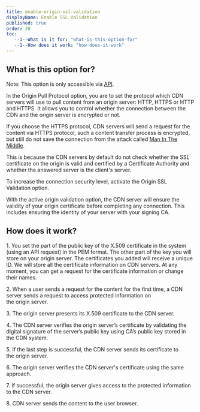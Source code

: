 ```yaml
---
title: enable-origin-ssl-validation
displayName: Enable SSL Validation
published: true
order: 20
toc:
   --1--What is it for: "what-is-this-option-for"
   --1--How does it work: "how-does-it-work"
---
```

  

What is this option for?
------------------------

Note: This option is only accessible via [API](https://apidocs.gcore.com/iam).  

In the Origin Pull Protocol option, you are to set the protocol which CDN servers will use to pull content from an origin server: HTTP, HTTPS or HTTP and HTTPS. It allows you to control whether the connection between the CDN and the origin server is encrypted or not. 

If you choose the HTTPS protocol, CDN servers will send a request for the content via HTTPS protocol, such a content transfer process is encrypted, but still do not save the connection from the attack called [Man In The Middle](https://en.wikipedia.org/wiki/Man-in-the-middle_attack). 

This is because the CDN servers by default do not check whether the SSL certificate on the origin is valid and certified by a Certificate Authority and whether the answered server is the client's server.  

To increase the connection security level, activate the Origin SSL Validation option.  

With the active origin validation option, the CDN server will ensure the validity of your origin certificate before completing any connection. This includes ensuring the identity of your server with your signing CA. 

How does it work?
-----------------

1\. You set the part of the public key of the X.509 certificate in the system (using an API request) in the PEM format. The other part of the key you will store on your origin server. The certificates you added will receive a unique ID. We will store all the certificate information on CDN servers. At any moment, you can get a request for the certificate information or change their names.  

2\. When a user sends a request for the content for the first time, a CDN server sends a request to access protected information on the origin server. 

3\. The origin server presents its X.509 certificate to the CDN server. 

4\. The CDN server verifies the origin server’s certificate by validating the digital signature of the server’s public key using CA’s public key stored in the CDN system. 

5\. If the last step is successful, the CDN server sends its certificate to the origin server. 

6\. The origin server verifies the CDN server's certificate using the same approach.  

7\. If successful, the origin server gives access to the protected information to the CDN server. 

8\. CDN server sends the content to the user browser.